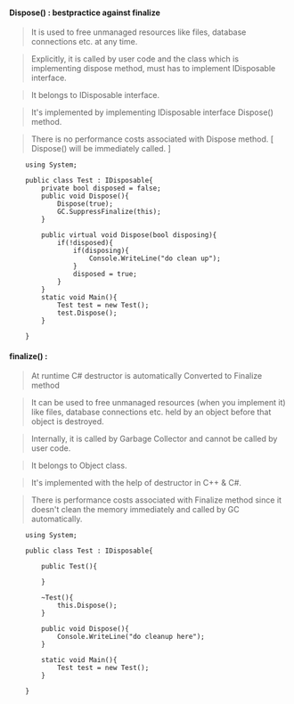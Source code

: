 #### Dispose() : bestpractice against finalize

> It is used to free unmanaged resources like files, database connections etc. at any time.

> Explicitly, it is called by user code and the class which is implementing dispose method, 
  must has to implement IDisposable interface. 

> It belongs to IDisposable interface.

> It's implemented by implementing IDisposable interface Dispose() method.

> There is no performance costs associated with Dispose method. [ Dispose() will be immediately called. ]

        using System;

        public class Test : IDisposable{
            private bool disposed = false;
            public void Dispose(){
                Dispose(true);
                GC.SuppressFinalize(this);
            }

            public virtual void Dispose(bool disposing){
                if(!disposed){
                    if(disposing){
                        Console.WriteLine("do clean up");
                    }
                    disposed = true;
                }                
            }
            static void Main(){
                Test test = new Test();
                test.Dispose();
            }    

        }


#### finalize() : 

> At runtime C# destructor is automatically Converted to Finalize method

> It can be used to free unmanaged resources (when you implement it) like files, database connections etc. held by an object before that object is destroyed.

> Internally, it is called by Garbage Collector and cannot be called by user code. 

> It belongs to Object class.

> It's implemented with the help of destructor in C++ & C#.

> There is performance costs associated with Finalize method since it doesn't clean the memory immediately and called by GC automatically.

        using System;

        public class Test : IDisposable{

            public Test(){

            }

            ~Test(){
                this.Dispose();
            }

            public void Dispose(){
                Console.WriteLine("do cleanup here");
            }

            static void Main(){
                Test test = new Test();
            }    

        }
